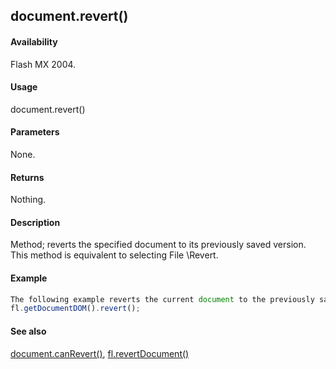 ## document.revert()

#### Availability

Flash MX 2004.

#### Usage

document.revert()

#### Parameters

None.

#### Returns

Nothing.

#### Description

Method; reverts the specified document to its previously saved version. This method is equivalent to selecting File \Revert.

#### Example

```javascript
The following example reverts the current document to the previously saved version:
fl.getDocumentDOM().revert();

```
#### See also

[document.canRevert()](#_bookmark145), [fl.revertDocument()](#_bookmark528)
